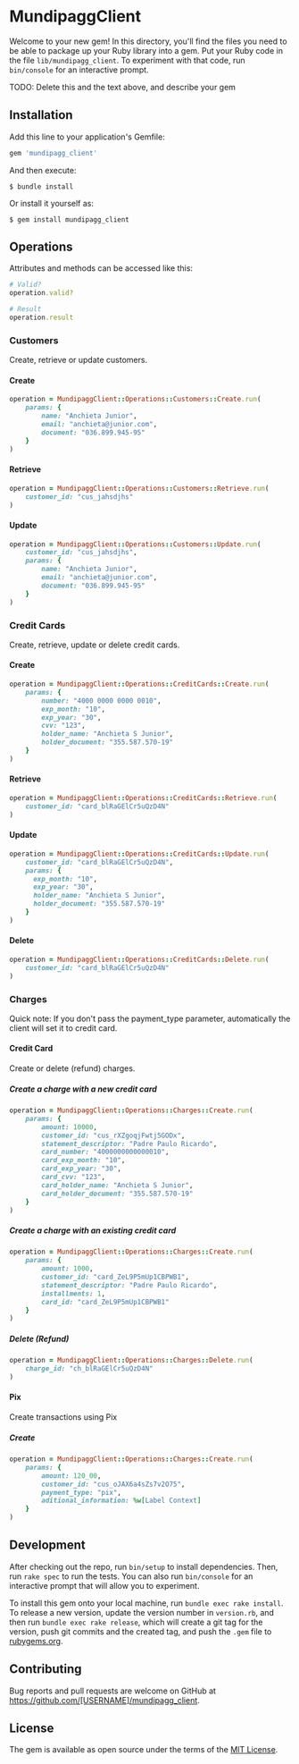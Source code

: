 # MundipaggClient

Welcome to your new gem! In this directory, you'll find the files you need to be able to package up your Ruby library into a gem. Put your Ruby code in the file `lib/mundipagg_client`. To experiment with that code, run `bin/console` for an interactive prompt.

TODO: Delete this and the text above, and describe your gem

## Installation

Add this line to your application's Gemfile:

```ruby
gem 'mundipagg_client'
```

And then execute:

    $ bundle install

Or install it yourself as:

    $ gem install mundipagg_client

## Operations

Attributes and methods can be accessed like this:

```ruby
# Valid?
operation.valid?

# Result
operation.result
```

### Customers

Create, retrieve or update customers.

#### Create

```ruby
operation = MundipaggClient::Operations::Customers::Create.run(
    params: {
        name: "Anchieta Junior",
        email: "anchieta@junior.com",
        document: "036.899.945-95"
    }
)
```

#### Retrieve

```ruby
operation = MundipaggClient::Operations::Customers::Retrieve.run(
    customer_id: "cus_jahsdjhs"
)
```

#### Update

```ruby
operation = MundipaggClient::Operations::Customers::Update.run(
    customer_id: "cus_jahsdjhs",
    params: {
        name: "Anchieta Junior",
        email: "anchieta@junior.com",
        document: "036.899.945-95"
    }
)
```

### Credit Cards

Create, retrieve, update or delete credit cards.

#### Create

```ruby
operation = MundipaggClient::Operations::CreditCards::Create.run(
    params: {
        number: "4000 0000 0000 0010",
        exp_month: "10",
        exp_year: "30",
        cvv: "123",
        holder_name: "Anchieta S Junior",
        holder_document: "355.587.570-19"
    }
)
```

#### Retrieve

```ruby
operation = MundipaggClient::Operations::CreditCards::Retrieve.run(
    customer_id: "card_blRaGElCr5uQzD4N"
)
```

#### Update

```ruby
operation = MundipaggClient::Operations::CreditCards::Update.run(
    customer_id: "card_blRaGElCr5uQzD4N",
    params: {
      exp_month: "10",
      exp_year: "30",
      holder_name: "Anchieta S Junior",
      holder_document: "355.587.570-19"
    }
)
```

#### Delete

```ruby
operation = MundipaggClient::Operations::CreditCards::Delete.run(
    customer_id: "card_blRaGElCr5uQzD4N"
)
```

### Charges

Quick note: If you don't pass the payment_type parameter, automatically the client will set it to credit card.

#### Credit Card

Create or delete (refund) charges.

##### Create a charge with a new credit card

```ruby
operation = MundipaggClient::Operations::Charges::Create.run(
    params: {
        amount: 10000,
        customer_id: "cus_rXZgoqjFwtj5GODx",
        statement_descriptor: "Padre Paulo Ricardo",
        card_number: "4000000000000010",
        card_exp_month: "10",
        card_exp_year: "30",
        card_cvv: "123",
        card_holder_name: "Anchieta S Junior",
        card_holder_document: "355.587.570-19"
    }
)
```

##### Create a charge with an existing credit card

```ruby
operation = MundipaggClient::Operations::Charges::Create.run(
    params: {
        amount: 1000,
        customer_id: "card_ZeL9P5mUp1CBPWB1",
        statement_descriptor: "Padre Paulo Ricardo",
        installments: 1,
        card_id: "card_ZeL9P5mUp1CBPWB1"
    }
)
```

##### Delete (Refund)

```ruby
operation = MundipaggClient::Operations::Charges::Delete.run(
    charge_id: "ch_blRaGElCr5uQzD4N"
)
```

#### Pix

Create transactions using Pix

##### Create

```ruby
operation = MundipaggClient::Operations::Charges::Create.run(
    params: {
        amount: 120_00,
        customer_id: "cus_oJAX6a4sZs7v2O75",
        payment_type: "pix",
        aditional_information: %w[Label Context]
    }
)
```

## Development

After checking out the repo, run `bin/setup` to install dependencies. Then, run `rake spec` to run the tests. You can also run `bin/console` for an interactive prompt that will allow you to experiment.

To install this gem onto your local machine, run `bundle exec rake install`. To release a new version, update the version number in `version.rb`, and then run `bundle exec rake release`, which will create a git tag for the version, push git commits and the created tag, and push the `.gem` file to [rubygems.org](https://rubygems.org).

## Contributing

Bug reports and pull requests are welcome on GitHub at https://github.com/[USERNAME]/mundipagg_client.

## License

The gem is available as open source under the terms of the [MIT License](https://opensource.org/licenses/MIT).
